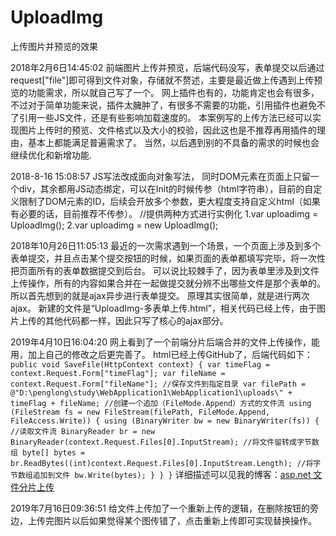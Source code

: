 # UploadImg
上传图片并预览的效果

2018年2月6日14:45:02 
前端图片上传并预览，后端代码没写，表单提交以后通过request["file"]即可得到文件对象，存储就不赘述，主要是最近做上传遇到上传预览的功能需求，所以就自己写了一个。
网上插件也有的，功能肯定也会有很多，不过对于简单功能来说，插件太臃肿了，有很多不需要的功能，引用插件也避免不了引用一些JS文件，还是有些影响加载速度的。
本案例写的上传方法已经可以实现图片上传时的预览、文件格式以及大小的校验，因此这也是不推荐再用插件的理由，基本上都能满足普遍需求了。
当然，以后遇到别的不具备的需求的时候也会继续优化和新增功能.


2018-8-16 15:08:57
JS写法改成面向对象写法， 同时DOM元素在页面上只留一个div，其余都用JS动态绑定，可以在Init的时候传参（html字符串），目前的自定义限制了DOM元素的ID，后续会开放多个参数，更大程度支持自定义html（如果有必要的话，目前推荐不传参）。
//提供两种方式进行实例化  1.var uploadimg = UploadImg(); 2.var uploadimg = new UploadImg();

2018年10月26日11:05:13
最近的一次需求遇到一个场景，一个页面上涉及到多个表单提交，并且点击某个提交按钮的时候，如果页面的表单都填写完毕，将一次性把页面所有的表单数据提交到后台。
可以说比较棘手了，因为表单里涉及到文件上传操作，所有的内容如果合并在一起做提交就分辨不出哪些文件是那个表单的。所以首先想到的就是ajax异步进行表单提交。
原理其实很简单，就是进行两次ajax。
新建的文件是“UploadImg-多表单上传.html”，相关代码已经上传，由于图片上传的其他代码都一样，因此只写了核心的ajax部分。

2019年4月10日16:04:20
网上看到了一个前端分片后端合并的文件上传操作，能用，加上自己的修改之后更完善了。
html已经上传GitHub了，后端代码如下：
`
        public void SaveFile(HttpContext context)
        {
            var timeFlag = context.Request.Form["timeFlag"];
            var fileName = context.Request.Form["fileName"];
            //保存文件到指定目录
            var filePath = @"D:\penglong\study\WebApplication1\WebApplication1\uploads\" + timeFlag + fileName;
            //创建一个追加（FileMode.Append）方式的文件流
            using (FileStream fs = new FileStream(filePath, FileMode.Append, FileAccess.Write))
            {
                using (BinaryWriter bw = new BinaryWriter(fs))
                {
                    //读取文件流
                    BinaryReader br = new BinaryReader(context.Request.Files[0].InputStream);
                    //将文件留转成字节数组
                    byte[] bytes = br.ReadBytes((int)context.Request.Files[0].InputStream.Length);
                    //将字节数组追加到文件
                    bw.Write(bytes);
                }
            }
        }
`
详细描述可以见我的博客：[asp.net 文件分片上传](https://www.cnblogs.com/sunshine-wy/p/10681765.html)

2019年7月16日09:36:51
给文件上传加了一个重新上传的逻辑，在删除按钮的旁边，上传完图片以后如果觉得某个图传错了，点击重新上传即可实现替换操作。
